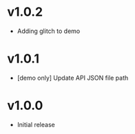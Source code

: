 v1.0.2
==================
* Adding glitch to demo

v1.0.1
==================
* [demo only] Update API JSON file path

v1.0.0
==================
* Initial release
